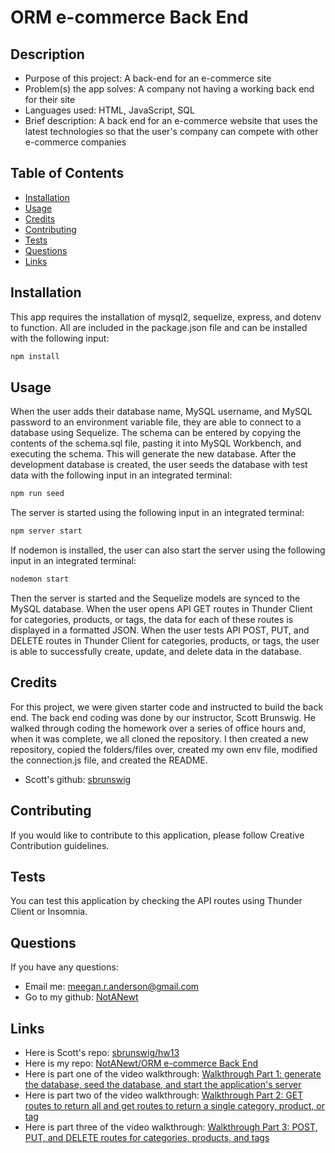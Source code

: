 # ORM e-commerce Back End

## Description

- Purpose of this project: A back-end for an e-commerce site
- Problem(s) the app solves: A company not having a working back end for their site
- Languages used: HTML, JavaScript, SQL
- Brief description: A back end for an e-commerce website that uses the latest technologies so that the user's company can compete with other e-commerce companies

## Table of Contents

- [Installation](#installation)
- [Usage](#usage)
- [Credits](#credits)
- [Contributing](#contributing)
- [Tests](#tests)
- [Questions](#questions)
- [Links](#links)

## Installation

This app requires the installation of mysql2, sequelize, express, and dotenv to function. All are included in the package.json file and can be installed with the following input:

```bash
npm install
```

## Usage

When the user adds their database name, MySQL username, and MySQL password to an environment variable file, they are able to connect to a database using Sequelize.
The schema can be entered by copying the contents of the schema.sql file, pasting it into MySQL Workbench, and executing the schema. This will generate the new database. After the development database is created, the user seeds the database with test data with the following input in an integrated terminal:

```bash
npm run seed
```

The server is started using the following input in an integrated terminal:

```bash
npm server start
```

If nodemon is installed, the user can also start the server using the following input in an integrated terminal:

```bash
nodemon start
```

Then the server is started and the Sequelize models are synced to the MySQL database. When the user opens API GET routes in Thunder Client for categories, products, or tags, the data for each of these routes is displayed in a formatted JSON. When the user tests API POST, PUT, and DELETE routes in Thunder Client for categories, products, or tags, the user is able to successfully create, update, and delete data in the database.

## Credits

For this project, we were given starter code and instructed to build the back end. The back end coding was done by our instructor, Scott Brunswig. He walked through coding the homework over a series of office hours and, when it was complete, we all cloned the repository. I then created a new repository, copied the folders/files over, created my own env file, modified the connection.js file, and created the README.

- Scott's github: [sbrunswig](https://github.com/sbrunswig)

## Contributing

If you would like to contribute to this application, please follow Creative Contribution guidelines.

## Tests

You can test this application by checking the API routes using Thunder Client or Insomnia.

## Questions

If you have any questions:

- Email me: [meegan.r.anderson@gmail.com](mailto:meegan.r.anderson@gmail.com)
- Go to my github: [NotANewt](https://github.com/NotANewt)

## Links

- Here is Scott's repo: [sbrunswig/hw13](https://github.com/sbrunswig/hw13)
- Here is my repo: [NotANewt/ORM e-commerce Back End](https://www.github.com/NotANewt/hw13_orm_ecommerce_back_end)
- Here is part one of the video walkthrough: [Walkthrough Part 1: generate the database, seed the database, and start the application's server ](https://drive.google.com/file/d/1dtQgenWwFjI0MSwAzBL8WAIzg89AS8WG/view)
- Here is part two of the video walkthrough: [Walkthrough Part 2: GET routes to return all and get routes to return a single category, product, or tag ](https://drive.google.com/file/d/1z-9lhlGs7ZYIZ_1actbx4IrJJSun6MWI/view)
- Here is part three of the video walkthrough: [Walkthrough Part 3: POST, PUT, and DELETE routes for categories, products, and tags ](https://drive.google.com/file/d/1h3MFf8neFXhTzhdgywdMCRdqMkzJOBnk/view)
